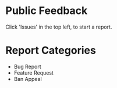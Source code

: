 # Public Feedback

Click 'Issues' in the top left, to start a report.

# Report Categories
- Bug Report
- Feature Request
- Ban Appeal
